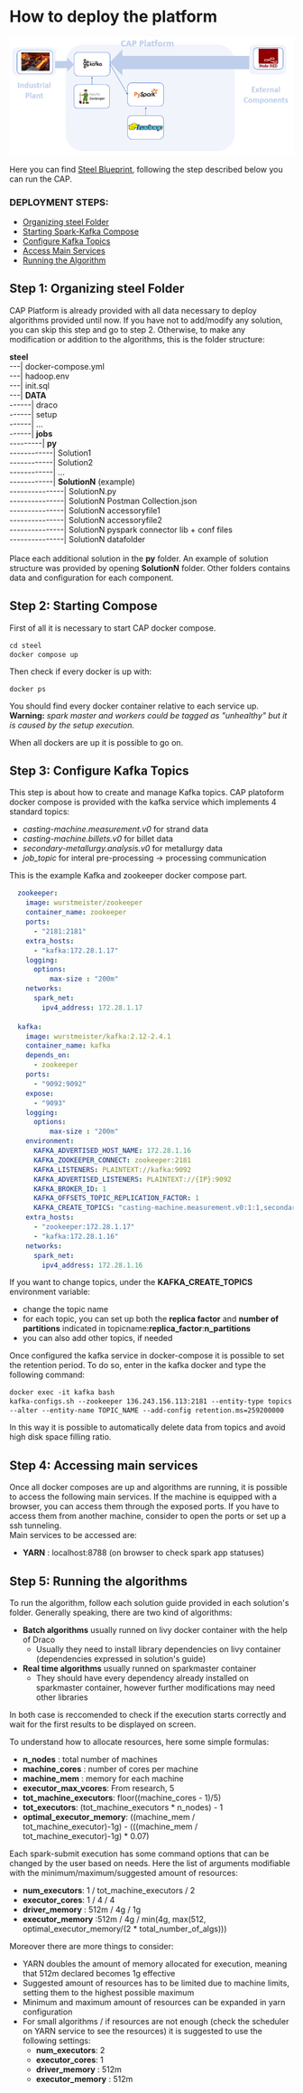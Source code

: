 # How to deploy the platform

![CAP Platform Steel Blueprint](images/Steel.png?raw=true "CAP Platform Steel Blueprint")

Here you can find [Steel Blueprint](https://github.com/Engineering-Research-and-Development/capri_cap_blueprints/tree/main/steel), following the step described below you can run the CAP.

### DEPLOYMENT STEPS:
-   [Organizing steel Folder](#step-1-organizing-steel-folder)
-   [Starting Spark-Kafka Compose](#step-2-starting-compose-and-simulators)
-   [Configure Kafka Topics](#step-3-configure-kafka-topics)
-   [Access Main Services](#step-4-access-main-services)
-   [Running the Algorithm](#step-5-running-the-algorithm)

## Step 1: Organizing steel Folder
CAP Platform is already provided with all data necessary to deploy algorithms provided until now.
If you have not to add/modify any solution, you can skip this step and go to step 2.
Otherwise, to make any modification or addition to the algorithms, this is the folder structure:

**steel**<br/>
---| docker-compose.yml<br/>
---| hadoop.env<br/>
---| init.sql<br/>
---| **DATA**<br/>
------| draco<br/>
------| setup<br/>
------| ...<br/>
------| **jobs**<br/>
---------| **py** <br/>
------------| Solution1 <br/>
------------| Solution2<br/>
------------| ... <br/> 
------------| **SolutionN** (example) <br/>
---------------| SolutionN.py <br/>
---------------| SolutionN Postman Collection.json <br/>
---------------| SolutionN accessoryfile1 <br/>
---------------| SolutionN accessoryfile2 <br/>
---------------| SolutionN pyspark connector lib + conf files <br/>
---------------| SolutionN datafolder <br/>
<br/>
Place each additional solution in the **py** folder. An example of solution structure was provided by opening **SolutionN** folder.
Other folders contains data and configuration for each component.

## Step 2: Starting Compose

First of all it is necessary to start CAP docker compose.

```
cd steel
docker compose up
```
Then check if every docker is up with:
```
docker ps
```
You should find every docker container relative to each service up.
**Warning:** *spark master and workers could be tagged as "unhealthy" but it is caused by the setup execution.*

When all dockers are up it is possible to go on.



## Step 3: Configure Kafka Topics

This step is about how to create and manage Kafka topics. CAP platoform docker compose is provided with the kafka service which
implements 4 standard topics:
- *casting-machine.measurement.v0* for strand data
- *casting-machine.billets.v0* for billet data
- *secondary-metallurgy.analysis.v0* for metallurgy data
- *job_topic* for interal pre-processing -> processing communication

This is the example Kafka and zookeeper docker compose part.
```yaml
  zookeeper:
    image: wurstmeister/zookeeper
    container_name: zookeeper
    ports:
      - "2181:2181"
    extra_hosts:
      - "kafka:172.28.1.17"
    logging:
      options:
          max-size : "200m"
    networks:
      spark_net:
        ipv4_address: 172.28.1.17 

  kafka:
    image: wurstmeister/kafka:2.12-2.4.1
    container_name: kafka
    depends_on:
      - zookeeper
    ports:
      - "9092:9092"
    expose:
      - "9093"
    logging:
      options:
          max-size : "200m"
    environment:
      KAFKA_ADVERTISED_HOST_NAME: 172.28.1.16
      KAFKA_ZOOKEEPER_CONNECT: zookeeper:2181
      KAFKA_LISTENERS: PLAINTEXT://kafka:9092
      KAFKA_ADVERTISED_LISTENERS: PLAINTEXT://{IP}:9092
      KAFKA_BROKER_ID: 1
      KAFKA_OFFSETS_TOPIC_REPLICATION_FACTOR: 1
      KAFKA_CREATE_TOPICS: "casting-machine.measurement.v0:1:1,secondary-metallurgy.analysis.v0:1:1,job_topic:1:1"
    extra_hosts:
      - "zookeeper:172.28.1.17"
      - "kafka:172.28.1.16"
    networks:
      spark_net:
        ipv4_address: 172.28.1.16   
```
If you want to change  topics, under the **KAFKA_CREATE_TOPICS** environment variable:

- change the topic name 
- for each topic, you can set up both the **replica factor** and **number of partitions** indicated in topicname:**replica_factor**:**n_partitions**
- you can also add other topics, if needed


Once configured the kafka service in docker-compose it is possible to set the retention period. To do so, enter in the kafka docker and type the following command:
```
docker exec -it kafka bash
kafka-configs.sh --zookeeper 136.243.156.113:2181 --entity-type topics --alter --entity-name TOPIC_NAME --add-config retention.ms=259200000
```
In this way it is possible to automatically delete data from topics and avoid high disk space filling ratio. 


## Step 4: Accessing main services

Once all docker composes are up and algorithms are running, it is possible to access the following main services.
If the machine is equipped with a browser, you can access them through the exposed ports. If you have to access them from another machine, consider to open the ports or set up a ssh tunneling. <br/>
Main services to be accessed are:
- **YARN** : localhost:8788 (on browser to check spark app statuses)


## Step 5: Running the algorithms

To run the algorithm, follow each solution guide provided in each solution's folder.
Generally speaking, there are two kind of algorithms:
- **Batch algorithms** usually runned on livy docker container with the help of Draco
  - Usually they need to install library dependencies on livy container (dependencies expressed in solution's guide)
- **Real time algorithms** usually runned on sparkmaster container
  - They should have every dependency already installed on sparkmaster container, however further modifications may need other libraries

In both case is reccomended to check if the execution starts correctly and wait for the first results to be displayed on screen. <br/>

To understand how to allocate resources, here some simple formulas:
- **n_nodes** : total number of machines
- **machine_cores** : number of cores per machine
- **machine_mem** : memory for each machine
- **executor_max_vcores**: From research, 5
- **tot_machine_executors**: floor((machine_cores - 1)/5)
- **tot_executors**: (tot_machine_executors * n_nodes) - 1
- **optimal_executor_memory**: ((machine_mem / tot_machine_executor)-1g) - (((machine_mem / tot_machine_executor)-1g) \* 0.07)

Each spark-submit execution has some command options that can be changed by the user based on needs. Here the list of arguments modifiable with the minimum/maximum/suggested amount of resources:
- **num_executors**: 1 / tot_machine_executors / 2
- **executor_cores**: 1 / 4 / 4 
- **driver_memory** : 512m / 4g / 1g
- **executor_memory** :512m / 4g / min(4g, max(512, optimal_executor_memory/(2 * total_number_of_algs)))

Moreover there are more things to consider:
- YARN doubles the amount of memory allocated for execution, meaning that 512m declared becomes 1g effective
- Suggested amount of resources has to be limited due to machine limits, setting them to the highest possible maximum
- Minimum and maximum amount of resources can be expanded in yarn configuration
- For small algorithms / if resources are not enough (check the scheduler on YARN service to see the resources) it is suggested to use the following settings:
  - **num_executors**: 2
  - **executor_cores**: 1
  - **driver_memory** : 512m
  - **executor_memory** : 512m